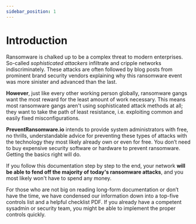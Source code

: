 ```yaml
---
sidebar_position: 1
---
```


# Introduction
Ransomware is chalked up to be a complex threat to modern enterprises. So-called _sophisticated attackers_ infiltrate and cripple networks indiscriminately. These attacks are often followed by blog posts from prominent brand security vendors explaining why this ransomware event was more sinister and advanced than the last.

**However**, just like every other working person globally, ransomware gangs want the most reward for the least amount of work necessary. 
This means most ransomware gangs aren't using sophisticated attack methods at all; they want to take the path of least resistance, i.e. exploiting common and easily fixed misconfigurations.

**PreventRansomware.io** intends to provide system administrators with free, no thrills, understandable advice for preventing these types of attacks with the technology they most likely already own or even for free. You don’t need to buy expensive security software or hardware to prevent ransomware. Getting the basics right will do.  

If you follow this documentation step by step to the end, your network **will be able to fend off the majority of today's ransomware attacks**, and you most likely won't have to spend any money.

For those who are not big on reading long-form documentation or don’t have the time, we have condensed our information down into a top-five controls list and a helpful checklist PDF. If you already have a competent sysadmin or security team, you might be able to implement the proper controls quickly. 


